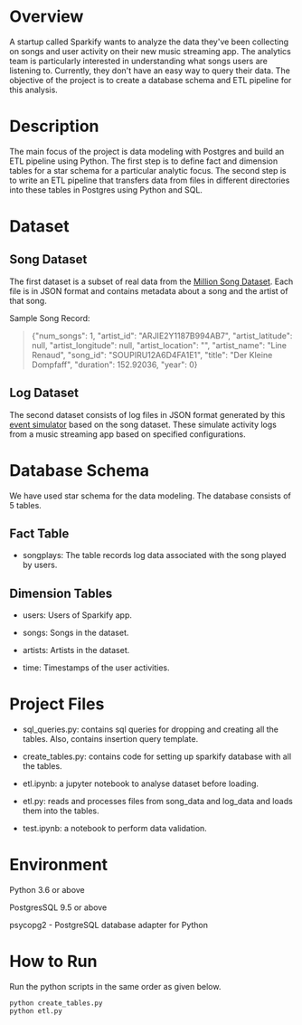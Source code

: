 # Overview

A startup called Sparkify wants to analyze the data they've been collecting on songs and user activity on their new music streaming app. The analytics team is particularly interested in understanding what songs users are listening to. Currently, they don't have an easy way to query their data. The objective of the project is to create a database schema and ETL pipeline for this analysis.

# Description

The main focus of the project is data modeling with Postgres and build an ETL pipeline using Python. The first step is to define fact and dimension tables for a star schema for a particular analytic focus. The second step is to write an ETL pipeline that transfers data from files in different directories into these tables in Postgres using Python and SQL.

# Dataset

## Song Dataset

The first dataset is a subset of real data from the [Million Song Dataset](http://millionsongdataset.com/). Each file is in JSON format and contains metadata about a song and the artist of that song. 

Sample Song Record:

> {"num_songs": 1, "artist_id": "ARJIE2Y1187B994AB7", "artist_latitude": null, "artist_longitude": null, "artist_location": "", "artist_name": "Line Renaud", "song_id": "SOUPIRU12A6D4FA1E1", "title": "Der Kleine Dompfaff", "duration": 152.92036, "year": 0}

## Log Dataset

The second dataset consists of log files in JSON format generated by this [event simulator](https://github.com/Interana/eventsim) based on the song dataset. These simulate activity logs from a music streaming app based on specified configurations.

# Database Schema

We have used star schema for the data modeling. The database consists of 5 tables.

## Fact Table

* songplays: The table records log data associated with the song played by users. 

## Dimension Tables

* users: Users of Sparkify app.

* songs: Songs in the dataset.

* artists: Artists in the dataset.

* time: Timestamps of the user activities.

# Project Files

* sql_queries.py: contains sql queries for dropping and creating all the tables. Also, contains insertion query template.

* create_tables.py: contains code for setting up sparkify database with all the tables.

* etl.ipynb: a jupyter notebook to analyse dataset before loading.

* etl.py: reads and processes files from song_data and log_data and loads them into the tables.

* test.ipynb: a notebook to perform data validation.

# Environment

Python 3.6 or above

PostgresSQL 9.5 or above

psycopg2 - PostgreSQL database adapter for Python

# How to Run

Run the python scripts in the same order as given below.

```
python create_tables.py 
python etl.py 
```
